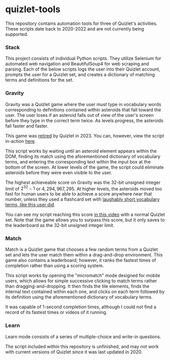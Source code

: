 # quizlet-tools

This repository contains automation tools for three of Quizlet's activities. These scripts date back to 2020-2022 and are not currently being supported.

### Stack

This project consists of individual Python scripts. They utilize Selenium for automated web navigation and BeautifulSoup4 for web scraping and parsing. Each of the below scripts logs the user into their Quizlet account, prompts the user for a Quizlet set, and creates a dictionary of matching terms and definitions for the set.

 ### Gravity

 Gravity was a Quizlet game where the user must type in vocabulary words corresponding to definitions contained within asteroids that fall toward the user. The user loses if an asteroid falls out of view of the user's screen before they type in the correct term twice. As levels progress, the asteroids fall faster and faster.

 This game was [retired](https://bfamercury.org/6555/news/quizlets-shift-to-quizlet-plus/#:~:text=%E2%80%9CGravity%2C%E2%80%9D%20however%2C%20a,been%20removed%20completely%20from%20Quizlet.) by Quizlet in 2023. You can, however, view the script in-action [here](https://www.youtube.com/watch?v=6Z_8w3640I4&ab_channel=wgar).

 This script works by waiting until an asteroid element appears within the DOM, finding its match using the aforementioned dictionary of vocabulary terms, and entering the corresponding text within the input box at the bottom of the screen. At lower levels of the game, the script could eliminate asteroids before they were even visible to the user. 

 The highest achieveable score on Gravity was the 32-bit unsigned integer limit of $`2^{32} - 1`$ or $`4,294,967,295`$. At higher levels, the asteroids moved too fast for human users to be able to achieve a score anywhere near that number, unless they used a flashcard set with [laughably short vocabulary terms, like this user did](https://www.youtube.com/watch?v=tHDpB1PP0kY&t=78s&ab_channel=hyperupcall).

You can see my script reaching this score [in this video](https://www.youtube.com/watch?v=_fPJYLcG208&ab_channel=wgar) with a normal Quizlet set. Note that the game allows you to surpass this score, but it only saves to the leaderboard as the 32-bit unsigned integer limit.

### Match

Match is a Quizlet game that chooses a few random terms from a Quizlet set and lets the user match them within a drag-and-drop environment. This game also contains a leaderboard; however, it ranks the fastest times of completion rather than using a scoring system.

This script works by opening the "micromatch" mode designed for mobile users, which allows for simple successive clicking to match terms rather than dragging-and-dropping. It then finds the tile elements, finds the internal text contained within each one, and clicks on each term followed by its definition using the aforementioned dictionary of vocabulary terms.

It was capable of 1-second completion times, although I could not find a record of its fastest times or videos of it running. 

### Learn

Learn mode consists of a series of multiple-choice and write-in questions. 

The script included within this repository is unfinished, and may not work with current versions of Quizlet since it was last updated in 2020.